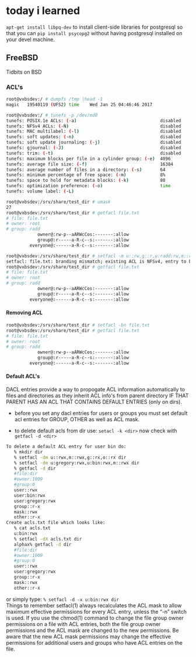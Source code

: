 # today i learned

`apt-get install libpq-dev`
to install client-side libraries for postgresql so that you can `pip install psycopg2` without
having postgresql installed on your devel machine.



## FreeBSD
Tidbits on BSD


### ACL's

```sh
root@vxbsdev:/ # dumpfs /tmp |head -1
magic   19540119 (UFS2) time    Wed Jan 25 04:46:46 2017
```  

```sh
root@vxbsdev:/ # tunefs -p /dev/md0
tunefs: POSIX.1e ACLs: (-a)                                disabled
tunefs: NFSv4 ACLs: (-N)                                   disabled
tunefs: MAC multilabel: (-l)                               disabled
tunefs: soft updates: (-n)                                 disabled
tunefs: soft update journaling: (-j)                       disabled
tunefs: gjournal: (-J)                                     disabled
tunefs: trim: (-t)                                         disabled
tunefs: maximum blocks per file in a cylinder group: (-e)  4096
tunefs: average file size: (-f)                            16384
tunefs: average number of files in a directory: (-s)       64
tunefs: minimum percentage of free space: (-m)             8%
tunefs: space to hold for metadata blocks: (-k)            80
tunefs: optimization preference: (-o)                      time
tunefs: volume label: (-L)                                 
```  

```sh
root@vxbsdev:/srv/share/test_dir # umask
27
root@vxbsdev:/srv/share/test_dir # getfacl file.txt 
# file: file.txt
# owner: root
# group: radd
            owner@:rw-p--aARWcCos:-------:allow
            group@:r-----a-R-c--s:-------:allow
         everyone@:------a-R-c--s:-------:allow
```


```sh
root@vxbsdev:/srv/share/test_dir # setfacl -m u::rw,g::r,u:radd:rw,m::r file.txt 
setfacl: file.txt: branding mismatch; existing ACL is NFSv4, entry to be merged is POSIX.1e
root@vxbsdev:/srv/share/test_dir # getfacl file.txt 
# file: file.txt
# owner: root
# group: radd
            owner@:rw-p--aARWcCos:-------:allow
            group@:r-----a-R-c--s:-------:allow
         everyone@:------a-R-c--s:-------:allow
```

#### Removing ACL
```sh
root@vxbsdev:/srv/share/test_dir # setfacl -bn file.txt 
root@vxbsdev:/srv/share/test_dir # getfacl file.txt 
# file: file.txt
# owner: root
# group: radd
            owner@:rw-p--aARWcCos:-------:allow
            group@:r-----a-R-c--s:-------:allow
         everyone@:------a-R-c--s:-------:allow
```


#### Default ACL's
DACL entries provide a way to propogate ACL information automatically to files and directories
as they inherit ACL info's from parent directory IF THAT PARENT HAS AN
ACL THAT CONTAINS DEFAULT ENTRIES (only on dirs).


* before you set any dacl entries for users or groups you must set default acl entries 
for GROUP, OTHER as well as ACL mask.



* to delete default acls from dir use: `setacl -k <dir>` now check with `getfacl -d <dir>`

```sh
To delete a default ACL entry for user bin do:
   % mkdir dir
   % setfacl -dm u::rwx,m::rwx,g::rx,o::rx dir
   % setfacl -dm u:gregory:rwx,u:bin:rwx,m::rwx dir
   % getfacl -d dir
   #file:dir
   #owner:1009
   #group:0
   user::rwx
   user:bin:rwx
   user:gregory:rwx
   group::r-x
   mask::rwx
   other::r-x
Create acls.txt file which looks like:
   % cat acls.txt
   u:bin:rwx
   % setfacl -dX acls.txt dir
   alphax% getfacl -d dir
   #file:dir
   #owner:1009
   #group:0
   user::rwx
   user:gregory:rwx
   group::r-x
   mask::rwx
   other::r-x
```

or simply type:
    `% setfacl -d -x u:bin:rwx dir`  
Things to remember
setfacl(1) always recalculates the ACL mask to allow maximum effective permissions for every ACL entry, unless the “-n” switch is used.
If you use the chmod(1) command to change the file group owner permissions on a file with ACL entries, both the file group owner permissions and the ACL mask are changed to the new permissions. Be aware that the new ACL mask permissions may change the effective permissions for additional users and groups who have ACL entries on the file.
